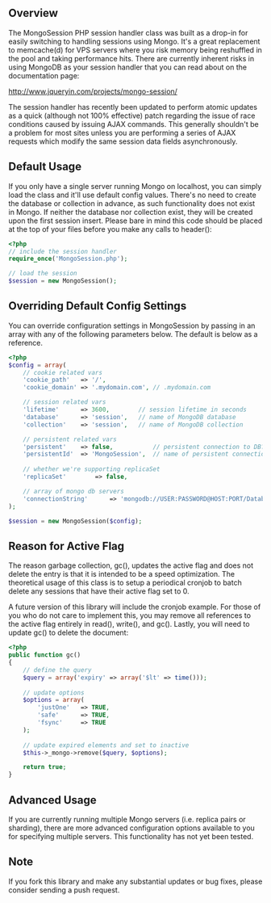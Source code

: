 Overview
--------
The MongoSession PHP session handler class was built as a drop-in for easily switching to handling sessions using Mongo. It's a 
great replacement to memcache(d) for VPS servers where you risk memory being reshuffled in the pool and taking performance hits. 
There are currently inherent risks in using MongoDB as your session handler that you can read about on the documentation page:

http://www.jqueryin.com/projects/mongo-session/

The session handler has recently been updated to perform atomic updates as a quick (although not 100% effective) patch regarding the 
issue of race conditions caused by issuing AJAX commands. This generally shouldn't be a problem for most sites unless you are 
performing a series of AJAX requests which modify the same session data fields asynchronously.

Default Usage 
-------------
If you only have a single server running Mongo on localhost, you can simply load the class and it'll use default config values. 
There's no need to create the database or collection in advance, as such functionality does not exist in Mongo. If neither the 
database nor collection exist, they will be created upon the first session insert. Please bare in mind this code should be placed at 
the top of your files before you make any calls to header():

```` PHP
<?php
// include the session handler
require_once('MongoSession.php');

// load the session
$session = new MongoSession();
````

Overriding Default Config Settings
--------------
You can override configuration settings in MongoSession by passing in an array with any of the following parameters below.
The default is below as a reference.

````PHP
<?php
$config = array(
    // cookie related vars
    'cookie_path'   => '/',
    'cookie_domain' => '.mydomain.com', // .mydomain.com

    // session related vars
    'lifetime'      => 3600,        // session lifetime in seconds
    'database'      => 'session',   // name of MongoDB database
    'collection'    => 'session',   // name of MongoDB collection

    // persistent related vars
    'persistent' 	=> false, 			// persistent connection to DB?
    'persistentId' 	=> 'MongoSession', 	// name of persistent connection
    
    // whether we're supporting replicaSet
    'replicaSet'		=> false,

    // array of mongo db servers
    'connectionString'   	=> 'mongodb://USER:PASSWORD@HOST:PORT/Database'
);

$session = new MongoSession($config);
````

Reason for Active Flag
---------------------

The reason garbage collection, gc(), updates the active flag and does not delete the entry is that it is intended to be a speed optimization.
The theoretical usage of this class is to setup a periodical cronjob to batch delete any sessions that have their active flag set to 0.

A future version of this library will include the cronjob example. For those of you who do not care to implement this, you may remove
all references to the active flag entirely in read(), write(), and gc(). Lastly, you will need to update gc() to delete the document:

````PHP
<?php
public function gc()
{
    // define the query
    $query = array('expiry' => array('$lt' => time()));
    
    // update options
    $options = array(
        'justOne'	=> TRUE,
        'safe'		=> TRUE,
        'fsync'		=> TRUE
    );
    
    // update expired elements and set to inactive
    $this->_mongo->remove($query, $options);

    return true;
}
````

Advanced Usage
--------------

If you are currently running multiple Mongo servers (i.e. replica pairs or sharding), there are more advanced configuration options
available to you for specifying multiple servers.  This functionality has not yet been tested.

Note
----

If you fork this library and make any substantial updates or bug fixes, please consider sending a push request.
